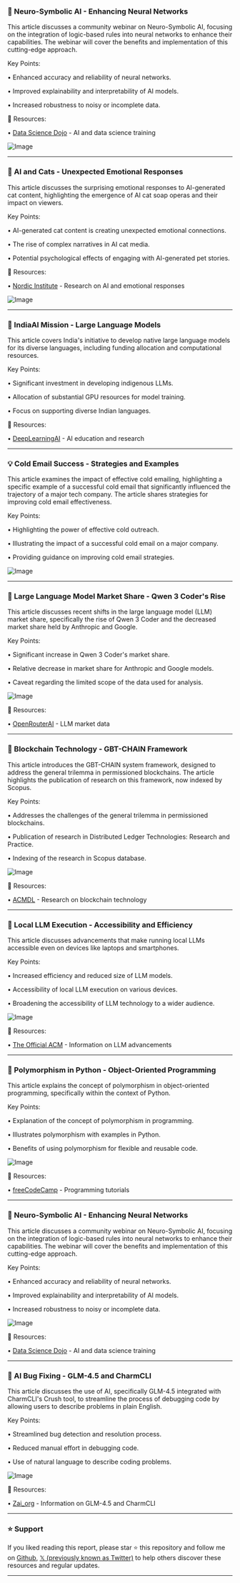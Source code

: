 ### 🤖 Neuro-Symbolic AI - Enhancing Neural Networks

This article discusses a community webinar on Neuro-Symbolic AI, focusing on the integration of logic-based rules into neural networks to enhance their capabilities.  The webinar will cover the benefits and implementation of this cutting-edge approach.

Key Points:

• Enhanced accuracy and reliability of neural networks.

• Improved explainability and interpretability of AI models.

• Increased robustness to noisy or incomplete data.


🔗 Resources:

• [Data Science Dojo](https://x.com/DataScienceDojo) -  AI and data science training


![Image](https://pbs.twimg.com/media/Gyk2iAcWUAAnkBM?format=jpg&name=small)

---
### 🤖 AI and Cats - Unexpected Emotional Responses

This article discusses the surprising emotional responses to AI-generated cat content, highlighting the emergence of AI cat soap operas and their impact on viewers.

Key Points:

• AI-generated cat content is creating unexpected emotional connections.

•  The rise of complex narratives in AI cat media.

• Potential psychological effects of engaging with AI-generated pet stories.


🔗 Resources:

• [Nordic Institute](https://x.com/nordicinst) -  Research on AI and emotional responses


![Image](https://t.co/rD6IO5xUzX)

---
### 🤖 IndiaAI Mission - Large Language Models

This article covers India's initiative to develop native large language models for its diverse languages, including funding allocation and computational resources.

Key Points:

• Significant investment in developing indigenous LLMs.

• Allocation of substantial GPU resources for model training.

• Focus on supporting diverse Indian languages.


🔗 Resources:

• [DeepLearningAI](https://x.com/DeepLearningAI) -  AI education and research


---
### 💡 Cold Email Success - Strategies and Examples

This article examines the impact of effective cold emailing, highlighting a specific example of a successful cold email that significantly influenced the trajectory of a major tech company. The article shares strategies for improving cold email effectiveness.

Key Points:

• Highlighting the power of effective cold outreach.

•  Illustrating the impact of a successful cold email on a major company.

• Providing guidance on improving cold email strategies.


![Image](https://pbs.twimg.com/media/GyjduepaAAAELl4?format=png&name=small)

---
### 🤖 Large Language Model Market Share - Qwen 3 Coder's Rise

This article discusses recent shifts in the large language model (LLM) market share, specifically the rise of Qwen 3 Coder and the decreased market share held by Anthropic and Google.

Key Points:

• Significant increase in Qwen 3 Coder's market share.

•  Relative decrease in market share for Anthropic and Google models.

•  Caveat regarding the limited scope of the data used for analysis.


![Image](https://pbs.twimg.com/media/GyZh2-NXUAQFcrt?format=jpg&name=small)

🔗 Resources:

• [OpenRouterAI](https://x.com/OpenRouterAI) - LLM market data


---
### 🤖 Blockchain Technology - GBT-CHAIN Framework

This article introduces the GBT-CHAIN system framework, designed to address the general trilemma in permissioned blockchains.  The article highlights the publication of research on this framework, now indexed by Scopus.

Key Points:

• Addresses the challenges of the general trilemma in permissioned blockchains.

• Publication of research in Distributed Ledger Technologies: Research and Practice.

•  Indexing of the research in Scopus database.


![Image](https://pbs.twimg.com/media/Gyenl5oWAAAZ35g?format=jpg&name=small)

🔗 Resources:

• [ACMDL](https://x.com/ACMDL) - Research on blockchain technology


---
### 🤖 Local LLM Execution - Accessibility and Efficiency

This article discusses advancements that make running local LLMs accessible even on devices like laptops and smartphones.

Key Points:

• Increased efficiency and reduced size of LLM models.

•  Accessibility of local LLM execution on various devices.

•  Broadening the accessibility of LLM technology to a wider audience.


![Image](https://pbs.twimg.com/media/GyeufdxXsAAFKh2?format=jpg&name=small)

🔗 Resources:

• [The Official ACM](https://x.com/TheOfficialACM) -  Information on LLM advancements

---
### 🤖 Polymorphism in Python - Object-Oriented Programming

This article explains the concept of polymorphism in object-oriented programming, specifically within the context of Python.

Key Points:

• Explanation of the concept of polymorphism in programming.

•  Illustrates polymorphism with examples in Python.

•  Benefits of using polymorphism for flexible and reusable code.


![Image](https://pbs.twimg.com/media/Gygx1vFXYAEPhH6?format=jpg&name=small)

🔗 Resources:

• [freeCodeCamp](https://x.com/freeCodeCamp) -  Programming tutorials


---
### 🤖 Neuro-Symbolic AI - Enhancing Neural Networks

This article discusses a community webinar on Neuro-Symbolic AI, focusing on the integration of logic-based rules into neural networks to enhance their capabilities.  The webinar will cover the benefits and implementation of this cutting-edge approach.

Key Points:

• Enhanced accuracy and reliability of neural networks.

• Improved explainability and interpretability of AI models.

• Increased robustness to noisy or incomplete data.


![Image](https://pbs.twimg.com/media/GyftDtKWgAIlspf?format=jpg&name=small)

🔗 Resources:

• [Data Science Dojo](https://x.com/DataScienceDojo) - AI and data science training


---
### 🚀 AI Bug Fixing - GLM-4.5 and CharmCLI

This article discusses the use of AI, specifically GLM-4.5 integrated with CharmCLI's Crush tool, to streamline the process of debugging code by allowing users to describe problems in plain English.

Key Points:

• Streamlined bug detection and resolution process.

•  Reduced manual effort in debugging code.

•  Use of natural language to describe coding problems.


![Image](https://pbs.twimg.com/amplify_video_thumb/1956722626774380544/img/hqnNGduw_khj7hoS.jpg)

🔗 Resources:

• [Zai_org](https://x.com/Zai_org) -  Information on GLM-4.5 and CharmCLI


---

### ⭐️ Support

If you liked reading this report, please star ⭐️ this repository and follow me on [Github](https://github.com/Drix10), [𝕏 (previously known as Twitter)](https://x.com/DRIX_10_) to help others discover these resources and regular updates.

---